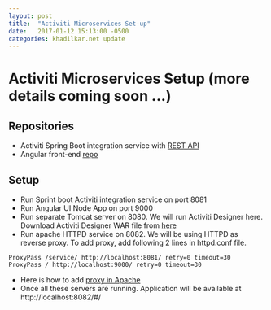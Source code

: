 ```yaml
---
layout: post
title:  "Activiti Microservices Set-up"
date:   2017-01-12 15:13:00 -0500
categories: khadilkar.net update
---
```

# Activiti Microservices Setup (more details coming soon ...)

## Repositories
* Activiti Spring Boot integration service with [REST API](https://github.com/REI-Systems/spring-boot-with-activiti-example)
* Angular front-end [repo](https://github.com/ykhadilkar-rei/activiti-webapp-angular-demo)

## Setup
* Run Sprint boot Activiti integration service on port 8081
* Run Angular UI Node App on port 9000
* Run separate Tomcat server on 8080. We will run Activiti Designer here. Download Activiti Designer WAR file from [here](https://www.activiti.org/download-links)
* Run apache HTTPD service on 8082. We will be using HTTPD as reverse proxy. To add proxy, add following 2 lines in httpd.conf file. 
```
ProxyPass /service/ http://localhost:8081/ retry=0 timeout=30
ProxyPass / http://localhost:9000/ retry=0 timeout=30
```
* Here is how to add [proxy in Apache](https://www.digitalocean.com/community/tutorials/how-to-use-apache-http-server-as-reverse-proxy-using-mod_proxy-extension)
* Once all these servers are running. Application will be available at http://localhost:8082/#/

